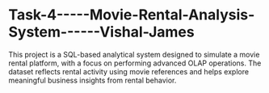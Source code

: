 # Task-4-----Movie-Rental-Analysis-System------Vishal-James

This project is a SQL-based analytical system designed to simulate a movie rental platform, with a focus on performing advanced OLAP operations. The dataset reflects rental activity using movie references and helps explore meaningful business insights from rental behavior.
